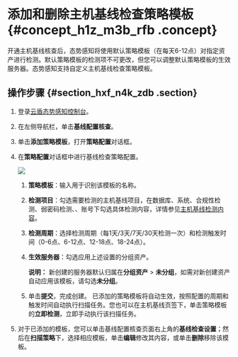 # 添加和删除主机基线检查策略模板 {#concept_h1z_m3b_rfb .concept}

开通主机基线核查后，态势感知将使用默认策略模板（在每天6-12点）对指定资产进行检测。默认策略模板的检测项不可更改，但您可以调整默认策略模板的生效服务器。态势感知支持自定义主机基线检查策略模板。

## 操作步骤 {#section_hxf_n4k_zdb .section}

1.  登录[云盾态势感知控制台](https://yundun.console.aliyun.com/?p=sas)。
2.  在左侧导航栏，单击**基线配置核查**。
3.  单击**添加策略模板**，打开**策略配置**对话框。

     

4.  在**策略配置**对话框中进行基线检查策略配置。

    ![](http://static-aliyun-doc.oss-cn-hangzhou.aliyuncs.com/assets/img/41642/154138295321602_zh-CN.png)

    1.  **策略模板**：输入用于识别该模板的名称。
    2.  **检测项目**：勾选需要检测的主机基线项目，在数据库、系统、合规性检测、弱密码检测、、账号下勾选具体检测内容，详情参见[主机基线检测内容](#section_e1p_s4k_zdb)。
    3.  **检测周期**：选择检测周期（每1天/3天/7天/30天检测一次）和检测触发时间（0-6点、6-12点、12-18点、18-24点）。
    4.  **生效服务器**：勾选应用上述设置的分组资产。

        **说明：** 新创建的服务器默认归属在**分组资产** \> **未分组**，如需对新创建资产自动应用该模板，请勾选**未分组**。

    5.  单击**提交**，完成创建。
    已添加的策略模板将自动生效，按照配置的周期和触发时间自动执行扫描任务。您也可以在主机基线页签下，单击策略模板的**立即检测**，立即手动执行该扫描任务。

5.  对于已添加的模板，您可以单击基线配置核查页面右上角的**基线检查设置**；然后在**扫描策略**下，选择相应模板，单击**编辑**修改其内容，或单击**删除**移除该模板。

     


